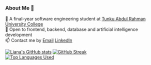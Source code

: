 ### About Me 🤗

<!--
**lianaling/lianaling** is a ✨ _special_ ✨ repository because its `README.md` (this file) appears on your GitHub profile.

Here are some ideas to get you started:

- 🔭 I’m currently working on ...
- 🌱 I’m currently learning ...
- 👯 I’m looking to collaborate on ...
- 🤔 I’m looking for help with ...
- 💬 Ask me about ...
- 📫 How to reach me: ...
- 😄 Pronouns: ...
- ⚡ Fun fact: ...
 -->
 
🙋‍ A final-year software engineering student at [Tunku Abdul Rahman University College](https://www.tarc.edu.my)
<br />
🌱 Open to frontend, backend, database and artificial intelligence development
<br />
📫 Contact me by [Email](mailto:lianalingliya@gmail.com) [LinkedIn](https://www.linkedin.com/in/liana-ling-612a9b167/)

[![Liana's GitHub stats](https://github-readme-stats.vercel.app/api?username=lianaling&count_private=true&show_icons=true&theme=dark)](https://github.com/anuraghazra/github-readme-stats)
[![GitHub Streak](https://github-readme-streak-stats.herokuapp.com/?user=lianaling&theme=dark)](https://git.io/streak-stats)
<br />
[![Top Languages Used](https://github-readme-stats.vercel.app/api/top-langs/?username=lianaling&layout=compact&theme=dark)](https://github.com/anuraghazra/github-readme-stats)

